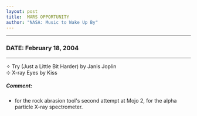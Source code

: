 ```yaml
---
layout: post
title:  MARS OPPORTUNITY
author: "NASA: Music to Wake Up By"
---
```


----
### DATE: February 18, 2004
----
✧ Try (Just a Little Bit Harder) by Janis Joplin  &nbsp;<br />⊹ X-ray Eyes by Kiss

##### Comment:
* for the rock abrasion tool's second attempt at Mojo 2,
for the alpha particle X-ray spectrometer.
